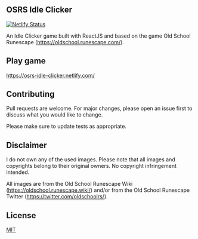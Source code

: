 ﻿## OSRS Idle Clicker
 
[![Netlify Status](https://api.netlify.com/api/v1/badges/4a7422a0-a9a1-405b-8e6e-336a13373a23/deploy-status)](https://app.netlify.com/sites/osrs-idle-clicker/deploys)

An Idle Clicker game built with ReactJS and based on the game Old School Runescape (https://oldschool.runescape.com/).

## Play game

https://osrs-idle-clicker.netlify.com/

## Contributing
Pull requests are welcome. For major changes, please open an issue first to discuss what you would like to change.

Please make sure to update tests as appropriate.

## Disclaimer

I do not own any of the used images. Please note that all images and copyrights belong to their original owners. No copyright infringement intended.

All images are from the Old School Runescape Wiki (https://oldschool.runescape.wiki/) and/or from the Old School Runescape Twitter (https://twitter.com/oldschoolrs/).

## License
[MIT](https://choosealicense.com/licenses/mit/)
